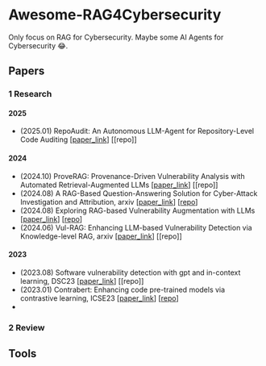 # Awesome-RAG4Cybersecurity
Only focus on RAG for Cybersecurity. Maybe some AI Agents for Cybersecurity 😂.
## Papers

### 1 Research
  #### **2025**
 - (2025.01) RepoAudit: An Autonomous LLM-Agent for Repository-Level Code Auditing \[[paper_link](https://arxiv.org/abs/2501.18160)\]  \[[repo]\]
  #### **2024**
 - (2024.10) ProveRAG: Provenance-Driven Vulnerability Analysis with Automated Retrieval-Augmented LLMs \[[paper_link](https://arxiv.org/abs/2410.17406)\]  \[[repo]\]
 - (2024.08) A RAG-Based Question-Answering Solution for Cyber-Attack Investigation and Attribution, arxiv \[[paper_link](https://arxiv.org/abs/2408.06272)\]  \[[repo](https://github.com/sampathrajapaksha/RAG-based-QA)\]
 - (2024.08) Exploring RAG-based Vulnerability Augmentation with LLMs \[[paper_link](https://arxiv.org/abs/2408.04125)\]  \[[repo](https://github.com/VulScribeR/VulScribeR)\]
 - (2024.06) Vul-RAG: Enhancing LLM-based Vulnerability Detection via Knowledge-level RAG, arxiv \[[paper_link](https://arxiv.org/abs/2406.11147)\]  \[[repo]\]
  #### **2023**
 - (2023.08) Software vulnerability detection with gpt and in-context learning, DSC23 \[[paper_link](https://ieeexplore.ieee.org/abstract/document/10381286)\]  \[[repo]\]
 - (2023.01) Contrabert: Enhancing code pre-trained models via contrastive learning, ICSE23 \[[paper_link](https://arxiv.org/abs/2301.09072)\]  \[[repo](https://github.com/shangqing-liu/ContraBERT)\]
 - 
 



### 2 Review




## Tools

